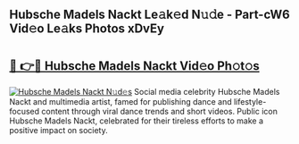 ## Hubsche Madels Nackt Le𝚊k𝚎d N𝚞𝚍e - Part-cW6 Vid𝚎o Le𝚊ks Photos xDvEy

# <h2><a href="http://fb5a28.evod.top/?m=Hubsche+Madels+Nackt">🔗 👉🔴 Hubsche Madels Nackt Vid𝚎o Ph𝚘t𝚘s</a></h2>

[![Hubsche Madels Nackt N𝚞d𝚎s](https://i.imgur.com/8V9OHl7.gif)](http://fb5a28.evod.top/?m=Hubsche+Madels+Nackt)
Social media celebrity Hubsche Madels Nackt and multimedia artist, famed for publishing dance and lifestyle-focused content through viral dance trends and short videos. Public icon Hubsche Madels Nackt, celebrated for their tireless efforts to make a positive impact on society. 
